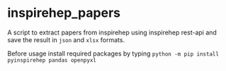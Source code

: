 # inspirehep_papers
A script to extract papers from inspirehep using inspirehep rest-api and save the result in `json` and `xlsx` formats.

Before usage install required packages by typing  `python -m pip install pyinspirehep pandas openpyxl`

